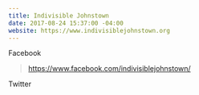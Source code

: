 ```yaml
---
title: Indivisible Johnstown
date: 2017-08-24 15:37:00 -04:00
website: https://www.indivisiblejohnstown.org
---
```


Facebook
> https://www.facebook.com/indivisiblejohnstown/

Twitter
[](https://twitter.com/IndivisiblJtown)